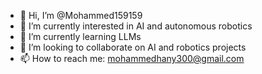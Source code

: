 - 👋 Hi, I’m @Mohammed159159
- 👀 I’m currently interested in AI and autonomous robotics
- 🌱 I’m currently learning LLMs
- 🤝 I’m looking to collaborate on AI and robotics projects
- 📫 How to reach me: mohammedhany300@gmail.com

<!---
Mohammed159159/Mohammed159159 is a ✨ special ✨ repository because its `README.md` (this file) appears on your GitHub profile.
You can click the Preview link to take a look at your changes.
--->
